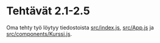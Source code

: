 # Tehtävät 2.1-2.5
Oma tehty työ löytyy tiedostoista [src/index.js](src/index.js), [src/App.js](src/App.js) ja [src/components/Kurssi.js](src/components/Kurssi.js).
